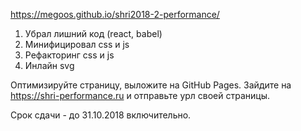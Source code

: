 https://megoos.github.io/shri2018-2-performance/

1. Убрал лишний код (react, babel)
2. Минифицировал css и js
3. Рефакторинг css и js
4. Инлайн svg

Оптимизируйте страницу, выложите на GitHub Pages. Зайдите на https://shri-performance.ru и отправьте урл своей страницы.

Срок сдачи - до 31.10.2018 включительно.
